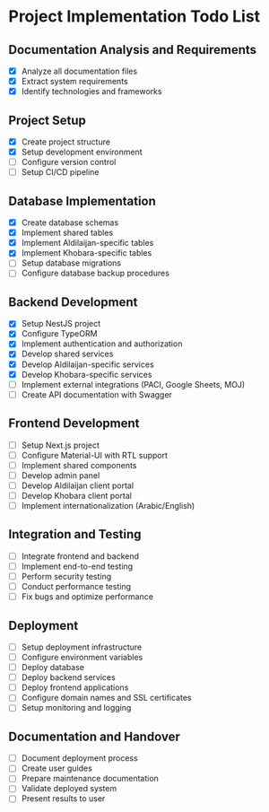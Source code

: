 # Project Implementation Todo List

## Documentation Analysis and Requirements
- [x] Analyze all documentation files
- [x] Extract system requirements
- [x] Identify technologies and frameworks

## Project Setup
- [x] Create project structure
- [x] Setup development environment
- [ ] Configure version control
- [ ] Setup CI/CD pipeline

## Database Implementation
- [x] Create database schemas
- [x] Implement shared tables
- [x] Implement Aldilaijan-specific tables
- [x] Implement Khobara-specific tables
- [ ] Setup database migrations
- [ ] Configure database backup procedures

## Backend Development
- [x] Setup NestJS project
- [x] Configure TypeORM
- [x] Implement authentication and authorization
- [x] Develop shared services
- [x] Develop Aldilaijan-specific services
- [x] Develop Khobara-specific services
- [ ] Implement external integrations (PACI, Google Sheets, MOJ)
- [ ] Create API documentation with Swagger

## Frontend Development
- [ ] Setup Next.js project
- [ ] Configure Material-UI with RTL support
- [ ] Implement shared components
- [ ] Develop admin panel
- [ ] Develop Aldilaijan client portal
- [ ] Develop Khobara client portal
- [ ] Implement internationalization (Arabic/English)

## Integration and Testing
- [ ] Integrate frontend and backend
- [ ] Implement end-to-end testing
- [ ] Perform security testing
- [ ] Conduct performance testing
- [ ] Fix bugs and optimize performance

## Deployment
- [ ] Setup deployment infrastructure
- [ ] Configure environment variables
- [ ] Deploy database
- [ ] Deploy backend services
- [ ] Deploy frontend applications
- [ ] Configure domain names and SSL certificates
- [ ] Setup monitoring and logging

## Documentation and Handover
- [ ] Document deployment process
- [ ] Create user guides
- [ ] Prepare maintenance documentation
- [ ] Validate deployed system
- [ ] Present results to user
